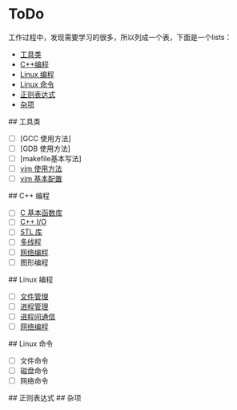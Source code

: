 ﻿ToDo
=====

工作过程中，发现需要学习的很多，所以列成一个表，下面是一个lists：

* [工具类](#tools)
* [C++编程](#cppProgram)
* [Linux 编程](#linuxProgram)
* [Linux 命令](#linuxCommand)
* [正则表达式](#regularExpression)
* [杂项](#miscellaneous)

<a name="tools"/>
## 工具类

- [ ] [GCC 使用方法]
- [ ] [GDB 使用方法]
- [ ] [makefile基本写法]
- [ ] [vim 使用方法](tools/vim.md)
- [ ] [vim 基本配置](tools/vimrc.md)

<a name="cppProgram" />
## C++ 编程

- [ ] [C 基本函数库](cppProgram/cLibrary.md)
- [ ] [C++ I/O](cppProgram/cppIo.md)
- [ ] [STL 库](cppProgram/STL.md)
- [ ] [多线程](cppProgram/multiThread.md)
- [ ] [网络编程](cppProgram/networkProgram.md)
- [ ] 图形编程

<a name="linuxProgram" />
## Linux 编程

- [ ] [文件管理](linuxProgram/fileIO)
- [ ] [进程管理](linuxProgram/process)
- [ ] [进程间通信](linuxProgram/IPC)
- [ ] [网络编程](linuxProgram/socket)

<a name="linuxCommand" />
## Linux 命令

- [ ] 文件命令
- [ ] 磁盘命令
- [ ] 网络命令

<a name="regularExpression" />
## 正则表达式

<a name="miscellaneous" />
## 杂项
